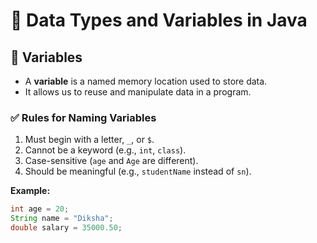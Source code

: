 # 📘 Data Types and Variables in Java

## 🔹 Variables
- A **variable** is a named memory location used to store data.
- It allows us to reuse and manipulate data in a program.

### ✅ Rules for Naming Variables
1. Must begin with a letter, `_`, or `$`.
2. Cannot be a keyword (e.g., `int`, `class`).
3. Case-sensitive (`age` and `Age` are different).
4. Should be meaningful (e.g., `studentName` instead of `sn`).

**Example:**
```java
int age = 20;  
String name = "Diksha";  
double salary = 35000.50;
